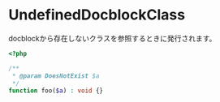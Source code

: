 # UndefinedDocblockClass

docblockから存在しないクラスを参照するときに発行されます。

```php
<?php

/**
 * @param DoesNotExist $a
 */
function foo($a) : void {}
```
